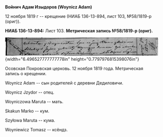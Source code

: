 **Войнич Адам Изыдоров (Woynicz Adam)**

12 ноября 1819 г -- крещение (НИАБ 136-13-894, лист 103, №58/1819-р
(ориг)).

**НИАБ 136-13-894:** Лист 103. **Метрическая запись №58/1819-р (ориг).**

![](./media/75dffbb5212ab2f03aac1d9da8a9f8802a6c70d3.png){width="6.496527777777778in"
height="0.7797976815398076in"}

Осовская Покровская церковь. 12 ноября 1819 года. Метрическая запись о
крещении.

Woynicz Adam -- сын родителей с деревни Дедиловичи.

Woynicz Jzydor -- отец.

Woyniczowa Maruta -- мать.

Skakun Marko -- кум.

Szyłowa Maruta -- кума.

Woyniewicz Tomasz -- ксёндз.
